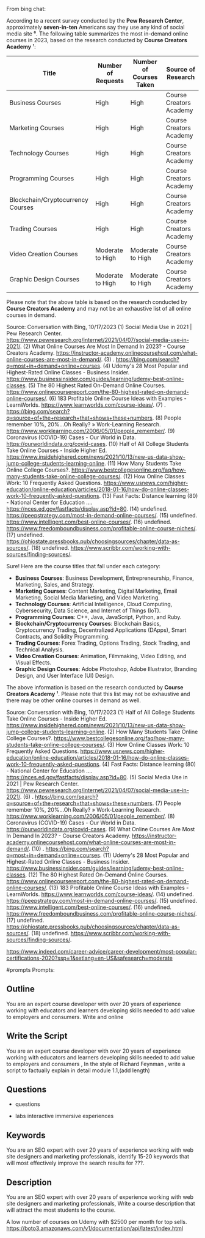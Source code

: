 
From bing chat:

According to a recent survey conducted by the **Pew Research Center**, approximately **seven-in-ten** Americans say they use any kind of social media site ⁶. The following table summarizes the most in-demand online courses in 2023, based on the research conducted by **Course Creators Academy** ¹:

| **Title** | **Number of Requests** | **Number of Courses Taken** | **Source of Research** |
|------------|-----------------------|-----------------------------|------------------------|
| Business Courses | High | High | Course Creators Academy |
| Marketing Courses | High | High | Course Creators Academy |
| Technology Courses | High | High | Course Creators Academy |
| Programming Courses | High | High | Course Creators Academy |
| Blockchain/Cryptocurrency Courses | High | High | Course Creators Academy |
| Trading Courses | High | High | Course Creators Academy |
| Video Creation Courses | Moderate to High | Moderate to High | Course Creators Academy |
| Graphic Design Courses | Moderate to High | Moderate to High | Course Creators Academy |

Please note that the above table is based on the research conducted by **Course Creators Academy** and may not be an exhaustive list of all online courses in demand.

Source: Conversation with Bing, 10/17/2023
(1) Social Media Use in 2021 | Pew Research Center. https://www.pewresearch.org/internet/2021/04/07/social-media-use-in-2021/.
(2) What Online Courses Are Most In Demand In 2023? - Course Creators Academy. https://instructor-academy.onlinecoursehost.com/what-online-courses-are-most-in-demand/.
(3) . https://bing.com/search?q=most+in+demand+online+courses.
(4) Udemy's 28 Most Popular and Highest-Rated Online Classes - Business Insider. https://www.businessinsider.com/guides/learning/udemy-best-online-classes.
(5) The 80 Highest Rated On-Demand Online Courses. https://www.onlinecoursereport.com/the-80-highest-rated-on-demand-online-courses/.
(6) 183 Profitable Online Course Ideas with Examples - LearnWorlds. https://www.learnworlds.com/course-ideas/.
(7) . https://bing.com/search?q=source+of+the+research+that+shows+these+numbers.
(8) People remember 10%, 20%...Oh Really? » Work-Learning Research. https://www.worklearning.com/2006/05/01/people_remember/.
(9) Coronavirus (COVID-19) Cases - Our World in Data. https://ourworldindata.org/covid-cases.
(10) Half of All College Students Take Online Courses - Inside Higher Ed. https://www.insidehighered.com/news/2021/10/13/new-us-data-show-jump-college-students-learning-online.
(11) How Many Students Take Online College Courses?. https://www.bestcollegesonline.org/faq/how-many-students-take-online-college-courses/.
(12) How Online Classes Work: 10 Frequently Asked Questions. https://www.usnews.com/higher-education/online-education/articles/2018-01-16/how-do-online-classes-work-10-frequently-asked-questions.
(13) Fast Facts: Distance learning (80) - National Center for Education .... https://nces.ed.gov/fastfacts/display.asp?id=80.
(14) undefined. https://peepstrategy.com/most-in-demand-online-courses/.
(15) undefined. https://www.intelligent.com/best-online-courses/.
(16) undefined. https://www.freedomboundbusiness.com/profitable-online-course-niches/.
(17) undefined. https://ohiostate.pressbooks.pub/choosingsources/chapter/data-as-sources/.
(18) undefined. https://www.scribbr.com/working-with-sources/finding-sources/.

Sure! Here are the course titles that fall under each category:

- **Business Courses**: Business Development, Entrepreneurship, Finance, Marketing, Sales, and Strategy.
- **Marketing Courses**: Content Marketing, Digital Marketing, Email Marketing, Social Media Marketing, and Video Marketing.
- **Technology Courses**: Artificial Intelligence, Cloud Computing, Cybersecurity, Data Science, and Internet of Things (IoT).
- **Programming Courses**: C++, Java, JavaScript, Python, and Ruby.
- **Blockchain/Cryptocurrency Courses**: Blockchain Basics, Cryptocurrency Trading, Decentralized Applications (DApps), Smart Contracts, and Solidity Programming.
- **Trading Courses**: Forex Trading, Options Trading, Stock Trading, and Technical Analysis.
- **Video Creation Courses**: Animation, Filmmaking, Video Editing, and Visual Effects.
- **Graphic Design Courses**: Adobe Photoshop, Adobe Illustrator, Branding Design, and User Interface (UI) Design.

The above information is based on the research conducted by **Course Creators Academy** ¹. Please note that this list may not be exhaustive and there may be other online courses in demand as well.

Source: Conversation with Bing, 10/17/2023
(1) Half of All College Students Take Online Courses - Inside Higher Ed. https://www.insidehighered.com/news/2021/10/13/new-us-data-show-jump-college-students-learning-online.
(2) How Many Students Take Online College Courses?. https://www.bestcollegesonline.org/faq/how-many-students-take-online-college-courses/.
(3) How Online Classes Work: 10 Frequently Asked Questions. https://www.usnews.com/higher-education/online-education/articles/2018-01-16/how-do-online-classes-work-10-frequently-asked-questions.
(4) Fast Facts: Distance learning (80) - National Center for Education .... https://nces.ed.gov/fastfacts/display.asp?id=80.
(5) Social Media Use in 2021 | Pew Research Center. https://www.pewresearch.org/internet/2021/04/07/social-media-use-in-2021/.
(6) . https://bing.com/search?q=source+of+the+research+that+shows+these+numbers.
(7) People remember 10%, 20%...Oh Really? » Work-Learning Research. https://www.worklearning.com/2006/05/01/people_remember/.
(8) Coronavirus (COVID-19) Cases - Our World in Data. https://ourworldindata.org/covid-cases.
(9) What Online Courses Are Most In Demand In 2023? - Course Creators Academy. https://instructor-academy.onlinecoursehost.com/what-online-courses-are-most-in-demand/.
(10) . https://bing.com/search?q=most+in+demand+online+courses.
(11) Udemy's 28 Most Popular and Highest-Rated Online Classes - Business Insider. https://www.businessinsider.com/guides/learning/udemy-best-online-classes.
(12) The 80 Highest Rated On-Demand Online Courses. https://www.onlinecoursereport.com/the-80-highest-rated-on-demand-online-courses/.
(13) 183 Profitable Online Course Ideas with Examples - LearnWorlds. https://www.learnworlds.com/course-ideas/.
(14) undefined. https://peepstrategy.com/most-in-demand-online-courses/.
(15) undefined. https://www.intelligent.com/best-online-courses/.
(16) undefined. https://www.freedomboundbusiness.com/profitable-online-course-niches/.
(17) undefined. https://ohiostate.pressbooks.pub/choosingsources/chapter/data-as-sources/.
(18) undefined. https://www.scribbr.com/working-with-sources/finding-sources/.

https://www.indeed.com/career-advice/career-development/most-popular-certifications-2020?ssp=1&setlang=en-US&safesearch=moderate


#prompts
Prompts:

## Outline
You are an expert course developer with over 20 years of experience working with educators and learners developing skills needed to add value to employers and consumers.
Write and online 

## Write the Script

You are an expert course developer with over 20 years of experience working with educators and learners developing skills needed to add value to employers and consumers , In the style of Richard Feynman , write a script to factually explain in detail module 1.1,(add length)

## Questions 
- questions

 - labs interactive immersive experiences 

## Keywords 
You are an SEO expert with over 20 years of experience working with web site designers and marketing professionals, identify 15-20 keywords that will most effectively improve the search results for ???.

## Description 
You are an SEO expert with over 20 years of experience working with web site designers and marketing professionals, Write a course description that will attract the most students to the course.


A low number of courses on Udemy with $2500 per month for top sells.
https://boto3.amazonaws.com/v1/documentation/api/latest/index.html